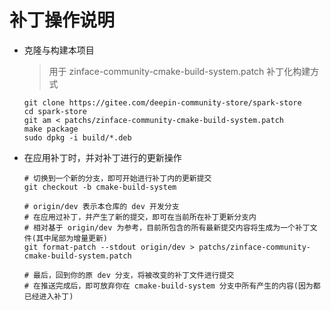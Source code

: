 # 补丁操作说明

- 克隆与构建本项目

    > 用于 zinface-community-cmake-build-system.patch 补丁化构建方式

    ```shell
    git clone https://gitee.com/deepin-community-store/spark-store
    cd spark-store
    git am < patchs/zinface-community-cmake-build-system.patch
    make package
    sudo dpkg -i build/*.deb
    ```


- 在应用补丁时，并对补丁进行的更新操作

    ```shell
    # 切换到一个新的分支，即可开始进行补丁内的更新提交
    git checkout -b cmake-build-system
    
    # origin/dev 表示本仓库的 dev 开发分支
    # 在应用过补丁，并产生了新的提交，即可在当前所在补丁更新分支内
    # 相对基于 origin/dev 为参考，目前所包含的所有最新提交内容将生成为一个补丁文件(其中尾部为增量更新)
    git format-patch --stdout origin/dev > patchs/zinface-community-cmake-build-system.patch

    # 最后，回到你的原 dev 分支，将被改变的补丁文件进行提交
    # 在推送完成后，即可放弃你在 cmake-build-system 分支中所有产生的内容(因为都已经进入补丁)
    ```

